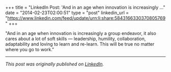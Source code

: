 +++
title = "LinkedIn Post: 'And in an age when innovation is increasingly ..."
date = "2014-02-23T02:00:51"
type = "post"
linkedin_url = "https://www.linkedin.com/feed/update/urn:li:share:5843166330370805769"
+++

"And in an age when innovation is increasingly a group endeavor, it also cares about a lot of soft skills — leadership, humility, collaboration, adaptability and loving to learn and re-learn. This will be true no matter where you go to work."

---

*This post was originally published on [LinkedIn](https://www.linkedin.com/in/adrianmoreno/recent-activity/all/).*